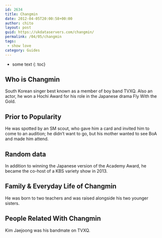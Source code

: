 ```yaml
---
id: 2634
title: Changmin
date: 2012-04-05T20:00:58+00:00
author: chito
layout: post
guid: https://ukdataservers.com/changmin/
permalink: /04/05/changmin
tags:
 - show love
category: Guides
---
```


* some text
{: toc}


## Who is  Changmin
                  
                  
                  
South Korean singer best known as a member of boy band TVXQ. Also an actor, he won a Hochi Award for his role in the Japanese drama Fly With the Gold.
                  
                
                
                
## Prior to Popularity 
                  
                  
                  
He was spotted by an SM scout, who gave him a card and invited him to come to an audition; he didn&#8217;t want to go, but his mother wanted to see BoA and made him attend.
                  
                
                
                
## Random data 
                  
                  
                  
In addition to winning the Japanese version of the Academy Award, he became the co-host of a KBS variety show in 2013.
                  
                
                
                
## Family & Everyday Life of Changmin
                  
                  
                  
He was born to two teachers and was raised alongside his two younger sisters.
                  
                
                
                
## People Related With  Changmin
                  
                  
                  
Kim Jaejoong was his bandmate on TVXQ.
                  
                
              
            
          
          
          
    
    
  
